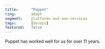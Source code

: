```yaml
---
title:      "Puppet"
ring:       adopt
segment:    platforms-and-aoe-services
tags:       [devops]
featured:   false
---
```


Puppet has worked well for us for over 11 years.
